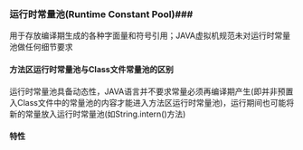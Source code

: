### 运行时常量池(Runtime Constant Pool)###
用于存放编译期生成的各种字面量和符号引用；JAVA虚拟机规范未对运行时常量池做任何细节要求

#### 方法区运行时常量池与Class文件常量池的区别 ####
运行时常量池具备动态性，JAVA语言并不要求常量必须再编译期产生(即并非预置入Class文件中的常量池的内容才能进入方法区运行时常量池)，运行期间也可能将新的常量放入运行时常量池(如String.intern()方法)

#### 特性  ####